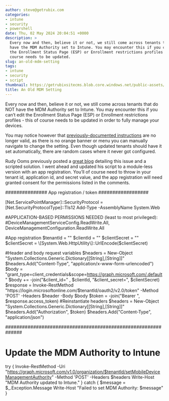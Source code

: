 ```yaml
---
author: steve@getrubix.com
categories:
- intune
- security
- powershell
date: Thu, 02 May 2024 20:04:51 +0000
description: >
  Every now and then, believe it or not, we still come across tenants that do NOT
  have the MDM Authority set to Intune. You may encounter this if you can’t edit
  the Enrollment Status Page (ESP) or Enrollment restrictions profiles - this of
  course needs to be updated.
slug: an-old-mdm-setting
tags:
- intune
- security
- script
thumbnail: https://getrubixsitecms.blob.core.windows.net/public-assets/content/v1/logo512.png
title: An Old MDM Setting
---
```


Every now and then, believe it or not, we still come across tenants that do NOT have the MDM Authority set to Intune. You may encounter this if you can’t edit the Enrollment Status Page (ESP) or Enrollment restrictions profiles - this of course needs to be updated in order to fully manage your devices.

You may notice however that [previously-documented instructions](https://learn.microsoft.com/en-us/mem/intune/fundamentals/mdm-authority-set) are no longer valid, as there is no orange banner or menu you can manually navigate to change the setting. Even though updated tenants should have it set automatically, there are random cases where it never got configured.

Rudy Ooms previously posted a [great blog](https://call4cloud.nl/2021/01/intune-battle-of-the-mdm-authority/) detailing this issue and a scripted solution. I went ahead and updated his script to a module-less version with an app registration. You’ll of course need to throw in your tenant id, application id, and secret value, and the app registration will need granted consent for the permissions listed in the comments.

###############  App registration / token  ##################

\[Net.ServicePointManager\]::SecurityProtocol = \[Net.SecurityProtocolType\]::Tls12
Add-Type -AssemblyName System.Web

#APPLICATION-BASED PERMISSIONS NEEDED (least to most privileged):
#DeviceManagementServiceConfig.ReadWrite.All, DeviceManagementConfiguration.ReadWrite.All

#App registration
$tenantId = ""
$clientId = ""
$clientSecret = ""
$clientSecret = \[System.Web.HttpUtility\]::UrlEncode($clientSecret)

#Header and body request variables
$headers = New-Object "System.Collections.Generic.Dictionary\[\[String\],\[String\]\]"
$headers.Add("Content-Type", "application/x-www-form-urlencoded")
$body = "grant\_type=client\_credentials&scope=https://graph.microsoft.com/.default"
$body += -join("&client\_id=" , $clientId, "&client\_secret=", $clientSecret)
$response = Invoke-RestMethod "https://login.microsoftonline.com/$tenantId/oauth2/v2.0/token" -Method 'POST' -Headers $header -Body $body
$token = -join("Bearer ", $response.access\_token)
#Reinstantiate headers
$headers = New-Object "System.Collections.Generic.Dictionary\[\[String\],\[String\]\]"
$headers.Add("Authorization", $token)
$headers.Add("Content-Type", "application/json")

##############################################################

# Update the MDM Authority to Intune

try 
{
    Invoke-RestMethod -Uri "https://graph.microsoft.com/v1.0/organization/$tenantId/setMobileDeviceManagementAuthority" -Method 'POST' -Headers $headers
    Write-Host "MDM Authority updated to Intune."
}
catch 
{
    $message = $\_.Exception.Message
    Write-Host "Failed to set MDM Authority: $message"
}